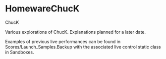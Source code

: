 # HomewareChucK
 ChucK

Various explorations of ChucK. Explanations planned for a later date.

Examples of previous live performances can be found in Scores/Launch_Samples.Backup with the associated live control static class in Sandboxes.
